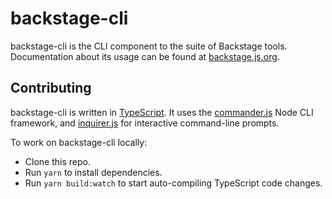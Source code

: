 # backstage-cli

backstage-cli is the CLI component to the suite of Backstage tools. Documentation about its usage can be found at [backstage.js.org](https://backstage.js.org/).

## Contributing

backstage-cli is written in [TypeScript](http://www.typescriptlang.org/). It uses the [commander.js](https://github.com/tj/commander.js) Node CLI framework, and [inquirer.js](https://github.com/SBoudrias/Inquirer.js) for interactive command-line prompts.

To work on backstage-cli locally:

- Clone this repo.
- Run `yarn` to install dependencies.
- Run `yarn build:watch` to start auto-compiling TypeScript code changes.
